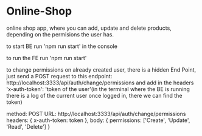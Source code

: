 # Online-Shop
 online shop app, where you can add, update and delete products, depending on the permisions the user has.


to start BE run 'npm run start' in the console

to run the FE run 'npm run start'

to change permissions on already created user,
there is a hidden End Point, just send a POST request to this endpoint:
http://localhost:3333/api/auth/change/permissions
and add in the headers 'x-auth-token': 'token of the user'(in the terminal where the BE is running there is a log of the current user once logged in, there we can find the token)

method: POST
URL: http://localhost:3333/api/auth/change/permissions
headers: {
 x-auth-token: token
},
body: {
  permissions: ['Create', 'Update', 'Read', 'Delete']
}
